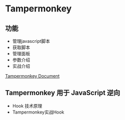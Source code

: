 # Tampermonkey

## 功能

- 管理javascript脚本
- 获取脚本
- 管理面板
- 参数介绍
- 实战介绍

[Tampermonkey Document](https://www.tampermonkey.net/documentation.php?ext=dhdg#_name)

## Tampermonkey 用于 JavaScript 逆向

- Hook 技术原理
- Tampermonkey实战Hook
